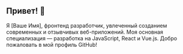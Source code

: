 ## Привет! 👋

Я [Ваше Имя], фронтенд разработчик, увлеченный созданием современных и отзывчивых веб-приложений. Моя основная специализация — разработка на JavaScript, React и Vue.js. Добро пожаловать в мой профиль GitHub!

<!--
**Soprano7/Soprano7** is a ✨ _special_ ✨ repository because its `README.md` (this file) appears on your GitHub profile.

Here are some ideas to get you started:

- 🔭 I’m currently working on ...
- 🌱 I’m currently learning ...
- 👯 I’m looking to collaborate on ...
- 🤔 I’m looking for help with ...
- 💬 Ask me about ...
- 📫 How to reach me: ...
- 😄 Pronouns: ...
- ⚡ Fun fact: ...
-->

